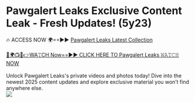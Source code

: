 # Pawgalert Leaks Exclusive Content Leak - Fresh Updates! (5y23)

🔥 ACCESS NOW 🌍==►► <a href="https://tinyurl.com/kvy9nzfs" rel="nofollow">Pawgalert Leaks Latest Collection</a>
<br><br>
[🔴🌍📺📱👉WA𝚃CH Now==►► CLICK HERE TO Pawgalert Leaks 𝚆𝙰𝚃𝙲𝙷 NOW](https://tinyurl.com/kvy9nzfs)
<br><br>
Unlock Pawgalert Leaks's private videos and photos today! Dive into the newest 2025 content updates and explore exclusive material you won’t find anywhere else.
<br>
<a href="https://tinyurl.com/kvy9nzfs" rel="nofollow" data-target="animated-image.originalLink"><img src="https://camo.githubusercontent.com/8a4f000d20f83aca3bf7ec5f350d767afa0574a8a352519fd8cfa583a6f93a33/68747470733a2f2f692e696d6775722e636f6d2f644a486b345a712e676966" data-canonical-src="https://i.imgur.com/dJHk4Zq.gif" style="max-width: 100%; display: inline-block;" data-target="animated-image.originalImage"></a>
<br>
